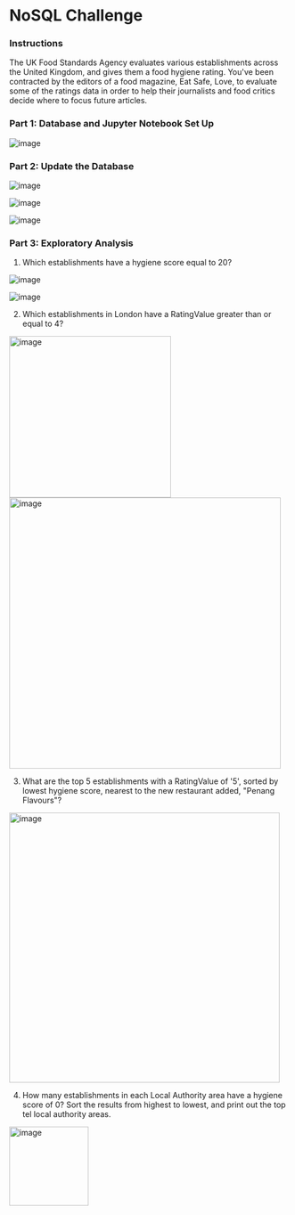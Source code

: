 # NoSQL Challenge

### Instructions
The UK Food Standards Agency evaluates various establishments across the United Kingdom, and gives them a food hygiene rating. You've been contracted by the editors of a food magazine, Eat Safe, Love, to evaluate some of the ratings data in order to help their journalists and food critics decide where to focus future articles.

### Part 1: Database and Jupyter Notebook Set Up
![image](https://user-images.githubusercontent.com/120594187/228963463-1435f54d-71b8-4750-b1f5-c7148827a392.png)

### Part 2: Update the Database
![image](https://user-images.githubusercontent.com/120594187/228963765-380afe16-f6b0-4d72-bf35-3ac43bb645fa.png)

![image](https://user-images.githubusercontent.com/120594187/228963875-4e6448f2-26a2-4e2a-8083-86d32465b8e2.png)

![image](https://user-images.githubusercontent.com/120594187/228963989-cf019eb1-7c2e-4aa4-8ba0-d16a40b44c5f.png)

### Part 3: Exploratory Analysis
1. Which establishments have a hygiene score equal to 20?

![image](https://user-images.githubusercontent.com/120594187/228964938-26ce9c8f-a33d-4cf6-be9e-a88f154bfc09.png)

![image](https://user-images.githubusercontent.com/120594187/228964299-885978a6-a559-4097-948f-0ff29702c733.png)

2. Which establishments in London have a RatingValue greater than or equal to 4?

<img width="290" alt="image" src="https://user-images.githubusercontent.com/120594187/228965523-b5c6b8aa-828e-4983-8f12-3c7210d90771.png">

<img width="487" alt="image" src="https://user-images.githubusercontent.com/120594187/228965296-184a0fb5-ffc1-4572-a056-ae1d8c94ca5c.png">

3. What are the top 5 establishments with a RatingValue of '5', sorted by lowest hygiene score, nearest to the new restaurant added, "Penang Flavours"?

<img width="485" alt="image" src="https://user-images.githubusercontent.com/120594187/228965743-5f312c76-a6fb-49f4-9d2d-c7487a55632f.png">

4. How many establishments in each Local Authority area have a hygiene score of 0? Sort the results from highest to lowest, and print out the top tel local authority areas.

<img width="142" alt="image" src="https://user-images.githubusercontent.com/120594187/228965983-4d2bd24c-61f7-4b2d-a98c-06d1eddf86ef.png">
